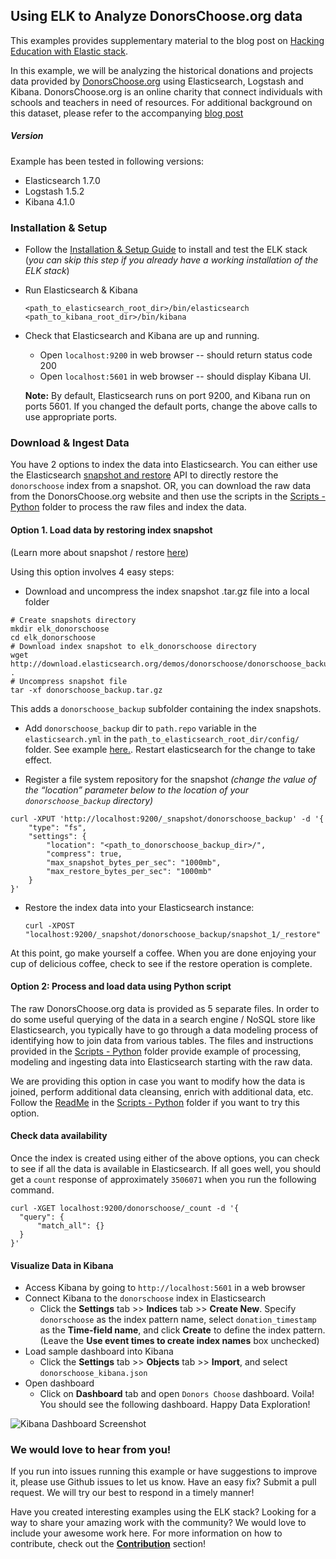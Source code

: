 ## Using ELK to Analyze DonorsChoose.org data

This examples provides supplementary material to the blog post on [Hacking Education with Elastic stack](https://www.elastic.co/blog/hacking-education-with-the-elastic-stack).

In this example, we will be analyzing the historical donations and projects data provided by [DonorsChoose.org](http://data.donorschoose.org/open-data/overview/) using Elasticsearch, Logstash and Kibana. DonorsChoose.org is an online charity that connect individuals with schools and teachers in need of resources. For additional background on this dataset, please refer to the accompanying [blog post](https://www.elastic.co/blog/hacking-education-with-the-elastic-stack)

##### Version
Example has been tested in following versions:
- Elasticsearch 1.7.0
- Logstash 1.5.2
- Kibana 4.1.0

### Installation & Setup
* Follow the [Installation & Setup Guide](https://github.com/elastic/examples/blob/master/Installation%20and%20Setup.md) to install and test the ELK stack (*you can skip this step if you already have a working installation of the ELK stack*)

* Run Elasticsearch & Kibana
  ```shell
  <path_to_elasticsearch_root_dir>/bin/elasticsearch
  <path_to_kibana_root_dir>/bin/kibana
  ```

* Check that Elasticsearch and Kibana are up and running.
  - Open `localhost:9200` in web browser -- should return status code 200
  - Open `localhost:5601` in web browser -- should display Kibana UI.

  **Note:** By default, Elasticsearch runs on port 9200, and Kibana run on ports 5601. If you changed the default ports, change   the above calls to use appropriate ports.

### Download & Ingest Data

You have 2 options to index the data into Elasticsearch. You can either use the Elasticsearch [snapshot and restore](https://www.elastic.co/guide/en/elasticsearch/reference/current/modules-snapshots.html) API to directly restore the `donorschoose` index from a snapshot. OR, you can download the raw data from the DonorsChoose.org website and then use the scripts in the [Scripts - Python](https://github.com/elastic/examples/tree/master/ELK_donorschoose/Scripts%20-%20Python) folder to process the raw files and index the data.

#### Option 1. Load data by restoring index snapshot
(Learn more about snapshot / restore [here](https://www.elastic.co/guide/en/elasticsearch/reference/1.3/modules-snapshots.html))

Using this option involves 4 easy steps:

  * Download and uncompress the index snapshot .tar.gz file into a local folder

  ```shell
  # Create snapshots directory
  mkdir elk_donorschoose
  cd elk_donorschoose
  # Download index snapshot to elk_donorschoose directory
  wget http://download.elasticsearch.org/demos/donorschoose/donorschoose_backup.tar.gz .
  # Uncompress snapshot file
  tar -xf donorschoose_backup.tar.gz
  ```
  This adds a `donorschoose_backup` subfolder containing the index snapshots.

  * Add `donorschoose_backup` dir to `path.repo` variable in the `elasticsearch.yml` in the `path_to_elasticsearch_root_dir/config/` folder. See example [here.](https://www.elastic.co/guide/en/elasticsearch/reference/current/modules-snapshots.html#_shared_file_system_repository). Restart elasticsearch for the change to take effect.

  * Register a file system repository for the snapshot *(change the value of the “location” parameter below to the location of your `donorschoose_backup` directory)*
  ```shell
  curl -XPUT 'http://localhost:9200/_snapshot/donorschoose_backup' -d '{
      "type": "fs",
      "settings": {
          "location": "<path_to_donorschoose_backup_dir>/",
          "compress": true,
          "max_snapshot_bytes_per_sec": "1000mb",
          "max_restore_bytes_per_sec": "1000mb"
      }
  }'
  ```

  * Restore the index data into your Elasticsearch instance:
    ```shell
    curl -XPOST "localhost:9200/_snapshot/donorschoose_backup/snapshot_1/_restore"
    ```

At this point, go make yourself a coffee. When you are done enjoying your cup of delicious coffee, check to see if the restore operation is complete.

#### Option 2: Process and load data using Python script

The raw DonorsChoose.org data is provided as 5 separate files. In order to do some useful querying of the data in a search engine / NoSQL store like Elasticsearch, you typically have to go through a data modeling process of identifying how to join data from various tables. The files and instructions provided in the [Scripts - Python](https://github.com/elastic/examples/tree/master/ELK_donorschoose/Scripts%20-%20Python) folder provide example of processing, modeling and ingesting data into Elasticsearch starting with the raw data.

We are providing this option in case you want to modify how the data is joined, perform additional data cleansing, enrich with additional data, etc. Follow the [ReadMe](https://github.com/elastic/examples/blob/master/ELK_donorschoose/Scripts%20-%20Python/README.md) in the [Scripts - Python](https://github.com/elastic/examples/tree/master/ELK_donorschoose/Scripts%20-%20Python) folder if you want to try this option.

#### Check data availability
Once the index is created using either of the above options, you can check to see if all the data is available in Elasticsearch. If all goes well, you should get a `count` response of approximately `3506071` when you run the following command.

  ```shell
  curl -XGET localhost:9200/donorschoose/_count -d '{
  	"query": {
  		"match_all": {}
  	}
  }'
  ```

#### Visualize Data in Kibana
* Access Kibana by going to `http://localhost:5601` in a web browser
* Connect Kibana to the `donorschoose` index in Elasticsearch
    * Click the **Settings** tab >> **Indices** tab >> **Create New**. Specify `donorschoose` as the index pattern name, select `donation_timestamp` as the **Time-field name**, and click **Create** to define the index pattern. (Leave the **Use event times to create index names** box unchecked)
* Load sample dashboard into Kibana
    * Click the **Settings** tab >> **Objects** tab >> **Import**, and select `donorschoose_kibana.json`
* Open dashboard
    * Click on **Dashboard** tab and open `Donors Choose` dashboard. Voila! You should see the following dashboard. Happy Data Exploration!

![Kibana Dashboard Screenshot](https://cloud.githubusercontent.com/assets/5269751/10270320/679104f0-6aa2-11e5-869f-652e1bcfe0c1.png)

### We would love to hear from you!
If you run into issues running this example or have suggestions to improve it, please use Github issues to let us know. Have an easy fix? Submit a pull request. We will try our best to respond in a timely manner!

Have you created interesting examples using the ELK stack? Looking for a way to share your amazing work with the community? We would love to include your awesome work here. For more information on how to contribute, check out the **[Contribution](https://github.com/elastic/examples#contributing)** section!
